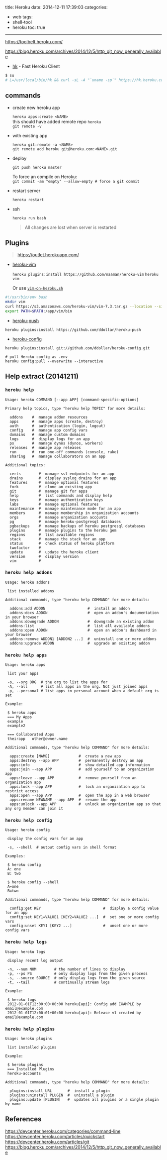 title: Heroku
date: 2014-12-11 17:39:03
categories:
- web
tags:
- shell-tool
- heroku
toc: true
---

https://toolbelt.heroku.com/

https://blog.heroku.com/archives/2014/12/5/http_git_now_generally_available

* [hk](https://github.com/heroku/hk) - Fast Heroku Client

```sh
$ su
# L=/usr/local/bin/hk && curl -sL -A "`uname -sp`" https://hk.heroku.com/hk.gz | zcat >$L && chmod +x $L
```

## commands

- create new heroku app

  `heroku apps:create <NAME>`  
  this should have added remote repo `heroku`  
  `git remote -v`

- with existing app

  `heroku git:remote -a <NAME>`  
  `git remote add heroku git@heroku.com:<NAME>.git`

- deploy

  `git push heroku master`  

  To force an compile on Heroku:  
  `git commit -am "empty" --allow-empty # force a git commit`

- restart server

  `heroku restart`

- ssh

  `heroku run bash`  
  > All changes are lost when server is restarted

## Plugins

> https://outlet.herokuapp.com/

- [heroku-vim](https://github.com/naaman/heroku-vim)

  `heroku plugins:install https://github.com/naaman/heroku-vim`
  `heroku vim`

  Or use [`vim-on-heroku.sh`](https://gist.github.com/naaman/2847793)

```sh
#!/usr/bin/env bash
mkdir vim
curl https://s3.amazonaws.com/heroku-vim/vim-7.3.tar.gz --location --silent | tar xz -C vim
export PATH=$PATH:/app/vim/bin
```

- [heroku-push](https://github.com/ddollar/heroku-push)
  
 `heroku plugins:install https://github.com/ddollar/heroku-push`

- [heroku-config](https://github.com/ddollar/heroku-config)
  
 `heroku plugins:install git://github.com/ddollar/heroku-config.git`

```
# pull Heroku config as .env
heroku config:pull --overwrite --interactive
```

## Help extract (20141211)

### `heroku help`

```
Usage: heroku COMMAND [--app APP] [command-specific-options]

Primary help topics, type "heroku help TOPIC" for more details:

  addons    #  manage addon resources
  apps      #  manage apps (create, destroy)
  auth      #  authentication (login, logout)
  config    #  manage app config vars
  domains   #  manage custom domains
  logs      #  display logs for an app
  ps        #  manage dynos (dynos, workers)
  releases  #  manage app releases
  run       #  run one-off commands (console, rake)
  sharing   #  manage collaborators on an app

Additional topics:

  certs        #  manage ssl endpoints for an app
  drains       #  display syslog drains for an app
  features     #  manage optional features
  fork         #  clone an existing app
  git          #  manage git for apps
  help         #  list commands and display help
  keys         #  manage authentication keys
  labs         #  manage optional features
  maintenance  #  manage maintenance mode for an app
  members      #  manage membership in organization accounts
  orgs         #  manage organization accounts
  pg           #  manage heroku-postgresql databases
  pgbackups    #  manage backups of heroku postgresql databases
  plugins      #  manage plugins to the heroku gem
  regions      #  list available regions
  stack        #  manage the stack for an app
  status       #  check status of heroku platform
  twofactor    # 
  update       #  update the heroku client
  version      #  display version
  vim          # 
```

### `heroku help addons`

```
Usage: heroku addons

 list installed addons

Additional commands, type "heroku help COMMAND" for more details:

  addons:add ADDON                   #  install an addon
  addons:docs ADDON                  #  open an addon's documentation in your browser
  addons:downgrade ADDON             #  downgrade an existing addon
  addons:list                        #  list all available addons
  addons:open ADDON                  #  open an addon's dashboard in your browser
  addons:remove ADDON1 [ADDON2 ...]  #  uninstall one or more addons
  addons:upgrade ADDON               #  upgrade an existing addon
```

### `heroku help apps`

```
Usage: heroku apps

 list your apps

 -o, --org ORG  # the org to list the apps for
 -A, --all      # list all apps in the org. Not just joined apps
 -p, --personal # list apps in personal account when a default org is set

Example:

 $ heroku apps
 === My Apps
 example
 example2

 === Collaborated Apps
 theirapp   other@owner.name

Additional commands, type "heroku help COMMAND" for more details:

  apps:create [NAME]             #  create a new app
  apps:destroy --app APP         #  permanently destroy an app
  apps:info                      #  show detailed app information
  apps:join --app APP            #  add yourself to an organization app
  apps:leave --app APP           #  remove yourself from an organization app
  apps:lock --app APP            #  lock an organization app to restrict access
  apps:open --app APP            #  open the app in a web browser
  apps:rename NEWNAME --app APP  #  rename the app
  apps:unlock --app APP          #  unlock an organization app so that any org member can join it
```

### `heroku help config`

```
Usage: heroku config

 display the config vars for an app

 -s, --shell  # output config vars in shell format

Examples:

 $ heroku config
 A: one
 B: two

 $ heroku config --shell
 A=one
 B=two

Additional commands, type "heroku help COMMAND" for more details:

  config:get KEY                            #  display a config value for an app
  config:set KEY1=VALUE1 [KEY2=VALUE2 ...]  #  set one or more config vars
  config:unset KEY1 [KEY2 ...]              #  unset one or more config vars
```

### `heroku help logs`

```
Usage: heroku logs

 display recent log output

 -n, --num NUM        # the number of lines to display
 -p, --ps PS          # only display logs from the given process
 -s, --source SOURCE  # only display logs from the given source
 -t, --tail           # continually stream logs

Example:

 $ heroku logs
 2012-01-01T12:00:00+00:00 heroku[api]: Config add EXAMPLE by email@example.com
 2012-01-01T12:00:01+00:00 heroku[api]: Release v1 created by email@example.com
```

### `heroku help plugins`

```
Usage: heroku plugins

 list installed plugins

Example:

 $ heroku plugins
 === Installed Plugins
 heroku-accounts

Additional commands, type "heroku help COMMAND" for more details:

  plugins:install URL       #  install a plugin
  plugins:uninstall PLUGIN  #  uninstall a plugin
  plugins:update [PLUGIN]   #  updates all plugins or a single plugin by name
```

## References

https://devcenter.heroku.com/categories/command-line
https://devcenter.heroku.com/articles/quickstart
https://devcenter.heroku.com/articles/git
https://blog.heroku.com/archives/2014/12/5/http_git_now_generally_available
